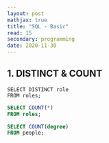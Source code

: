 ```yaml
---
layout: post
mathjax: true
title: "SQL - Basic"
read: 15
secondary: programming
date: 2020-11-30
---
```


## 1. DISTINCT & COUNT

```
SELECT DISTINCT role 
FROM roles;
```

```sql
SELECT COUNT(*)
FROM roles; 
```

```sql
SELECT COUNT(degree)
FROM people; 
```

